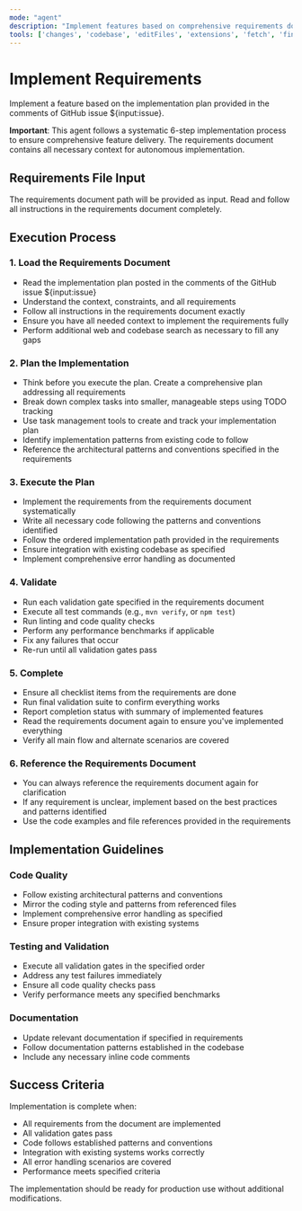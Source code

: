 ```yaml
---
mode: "agent"
description: "Implement features based on comprehensive requirements documents"
tools: ['changes', 'codebase', 'editFiles', 'extensions', 'fetch', 'findTestFiles', 'githubRepo', 'new', 'openSimpleBrowser', 'problems', 'runCommands', 'runNotebooks', 'runTasks', 'search', 'searchResults', 'terminalLastCommand', 'terminalSelection', 'testFailure', 'usages', 'github', 'get_issue', 'get_issue_comments']
---
```


# Implement Requirements

Implement a feature based on the implementation plan provided in the comments of GitHub issue ${input:issue}.

**Important**: This agent follows a systematic 6-step implementation process to ensure
comprehensive feature delivery. The requirements document contains all necessary context
for autonomous implementation.

## Requirements File Input

The requirements document path will be provided as input. Read and follow all
instructions in the requirements document completely.

## Execution Process

### 1. Load the Requirements Document

- Read the implementation plan posted in the comments of the GitHub issue ${input:issue}
- Understand the context, constraints, and all requirements
- Follow all instructions in the requirements document exactly
- Ensure you have all needed context to implement the requirements fully
- Perform additional web and codebase search as necessary to fill any gaps

### 2. Plan the Implementation

- Think before you execute the plan. Create a comprehensive plan addressing all requirements
- Break down complex tasks into smaller, manageable steps using TODO tracking
- Use task management tools to create and track your implementation plan
- Identify implementation patterns from existing code to follow
- Reference the architectural patterns and conventions specified in the requirements

### 3. Execute the Plan

- Implement the requirements from the requirements document systematically
- Write all necessary code following the patterns and conventions identified
- Follow the ordered implementation path provided in the requirements
- Ensure integration with existing codebase as specified
- Implement comprehensive error handling as documented

### 4. Validate

- Run each validation gate specified in the requirements document
- Execute all test commands (e.g., `mvn verify`, or `npm test`)
- Run linting and code quality checks
- Perform any performance benchmarks if applicable
- Fix any failures that occur
- Re-run until all validation gates pass

### 5. Complete

- Ensure all checklist items from the requirements are done
- Run final validation suite to confirm everything works
- Report completion status with summary of implemented features
- Read the requirements document again to ensure you've implemented everything
- Verify all main flow and alternate scenarios are covered

### 6. Reference the Requirements Document

- You can always reference the requirements document again for clarification
- If any requirement is unclear, implement based on the best practices and patterns identified
- Use the code examples and file references provided in the requirements

## Implementation Guidelines

### Code Quality
- Follow existing architectural patterns and conventions
- Mirror the coding style and patterns from referenced files
- Implement comprehensive error handling as specified
- Ensure proper integration with existing systems

### Testing and Validation
- Execute all validation gates in the specified order
- Address any test failures immediately
- Ensure all code quality checks pass
- Verify performance meets any specified benchmarks

### Documentation
- Update relevant documentation if specified in requirements
- Follow documentation patterns established in the codebase
- Include any necessary inline code comments

## Success Criteria

Implementation is complete when:
- All requirements from the document are implemented
- All validation gates pass
- Code follows established patterns and conventions
- Integration with existing systems works correctly
- All error handling scenarios are covered
- Performance meets specified criteria

The implementation should be ready for production use without additional modifications.

